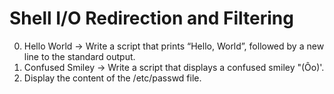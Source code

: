 # Shell I/O Redirection and Filtering
0. Hello World -> Write a script that prints “Hello, World”, followed by a new line to the standard output.
1. Confused Smiley -> Write a script that displays a confused smiley "(Ôo)'.
2. Display the content of the /etc/passwd file.
